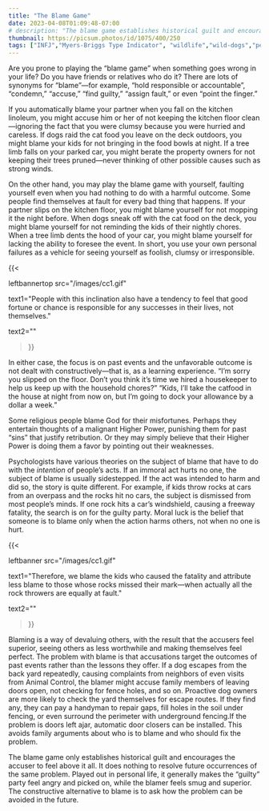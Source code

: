 ```yaml
---
title: "The Blame Game"
date: 2023-04-08T01:09:48-07:00
# description: "The blame game establishes historical guilt and encourages the accuser to feel above it."
thumbnail: https://picsum.photos/id/1075/400/250
tags: ["INFJ","Myers-Briggs Type Indicator", "wildlife","wild-dogs","pets","animal-welfare"]
---
```



<!-- This is **bold** text, and this is *emphasized* text.
![infp_injf table](/infp_injf-table.jpg)
Visit the [Hugo](https://gohugo.io) website! -->

<!-- https://beaconstreetusa.com/wp/the-blame-game/ -->

Are you prone to playing the “blame game” when something goes wrong in your life? Do you have friends or relatives who do it? There are lots of synonyms for “blame”—for example, “hold responsible or accountable”, “condemn,” “accuse,” “find guilty,” “assign fault,” or even “point the finger.”

If you automatically blame your partner when you fall on the kitchen linoleum, you might accuse him or her of not keeping the kitchen floor clean—ignoring the fact that you were clumsy because you were hurried and careless.  If dogs raid the cat food you leave on the deck outdoors, you might blame your kids for not bringing in the food bowls at night. If a tree limb falls on your parked car, you might berate the property owners for not keeping their trees pruned—never thinking of other possible causes such as strong winds.

On the other hand, you may play the blame game with yourself, faulting yourself even when you had nothing to do with a harmful outcome. Some people find themselves at fault for every bad thing that happens. If your partner slips on the kitchen floor, you might blame yourself for not mopping it the night before. When dogs sneak off with the cat food on the deck, you might blame yourself for not reminding the kids of their nightly chores. When a tree limb dents the hood of your car, you might blame yourself for lacking the ability to foresee the event. In short, you use your own personal failures as a vehicle for seeing yourself as foolish, clumsy or irresponsible. 

{{< 

leftbannertop src="/images/cc1.gif" 

text1="People with this inclination also have a tendency to feel that good fortune or chance is responsible for any successes in their lives, not themselves." 

text2=""

>}}

In either case, the focus is on past events and the unfavorable outcome is not dealt with constructively—that is, as a learning experience.  “I’m sorry you slipped on the floor. Don’t you think it’s time we hired a housekeeper to help us keep up with the household chores?” “Kids, I’ll take the catfood in the house at night from now on, but I’m going to dock your allowance by a dollar a week.”

Some religious people blame God for their misfortunes. Perhaps they entertain thoughts of a malignant Higher Power, punishing them for past “sins” that justify retribution. Or they may simply believe that their Higher Power is doing them a favor by pointing out their weaknesses.

Psychologists have various theories on the subject of blame that have to do with the *intention* of people’s acts. If an immoral act hurts no one, the subject of blame is usually sidestepped. If the act was intended to harm and did so, the story is quite different. For example, if kids throw rocks at cars from an overpass and the rocks hit no cars, the subject is dismissed from most people’s minds. If one rock hits a car’s windshield, causing a freeway fatality, the search is on for the guilty party. Moral luck is the belief that someone is to blame only when the action harms others, not when no one is hurt. 

{{< 

leftbanner src="/images/cc1.gif" 

text1="Therefore, we blame the kids who caused the fatality and attribute less blame to those whose rocks missed their mark—when actually all the rock throwers are equally at fault." 

text2=""

>}}


Blaming is a way of devaluing others, with the result that the accusers feel superior, seeing others as less worthwhile and making themselves feel perfect. The problem with blame is that accusations target the outcomes of past events rather than the lessons they offer. If a dog escapes from the back yard repeatedly, causing complaints from neighbors of even visits from Animal Control, the blamer might accuse family members of leaving doors open, not checking for fence holes, and so on. Proactive dog owners are more likely to check the yard themselves for escape routes. If they find any, they can pay a handyman to repair gaps, fill holes in the soil under fencing, or even surround the perimeter with underground fencing.If the problem is doors left ajar, automatic door closers can be installed. This avoids family arguments about who is to blame and who should fix the problem.

The blame game only establishes historical guilt and encourages the accuser to feel above it all. It does nothing to resolve future occurrences of the same problem. Played out in personal life, it generally makes the “guilty” party feel angry and picked on, while the blamer feels smug and superior. The constructive alternative to blame is to ask how the problem can be avoided in the future.

